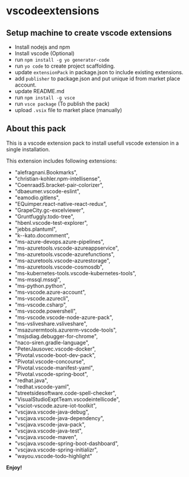 # vscodeextensions

## Setup machine to create vscode extensions
- Install nodejs and npm
- Install vscode (Optional)
- run `npm install -g yo generator-code`
- run `yo code` to create project scaffolding.
- update `extensionPack` in package.json to include existing extensions.
- add `publisher` to package.json and put unique id from market place account.
- update README.md
- run `npm install -g vsce`
- run `vsce package` (To publish the pack)
- upload `.vsix` file to market place (manually)

## About this pack
This is a vscode extension pack to install usefull vscode extension in a single installation.

This extension includes following extensions:
- "alefragnani.Bookmarks",
- "christian-kohler.npm-intellisense",
- "CoenraadS.bracket-pair-colorizer",
- "dbaeumer.vscode-eslint",
- "eamodio.gitlens",
- "EQuimper.react-native-react-redux",
- "GrapeCity.gc-excelviewer",
- "Gruntfuggly.todo-tree",
- "hbenl.vscode-test-explorer",
- "jebbs.plantuml",
- "k--kato.docomment",
- "ms-azure-devops.azure-pipelines",
- "ms-azuretools.vscode-azureappservice",
- "ms-azuretools.vscode-azurefunctions",
- "ms-azuretools.vscode-azurestorage",
- "ms-azuretools.vscode-cosmosdb",
- "ms-kubernetes-tools.vscode-kubernetes-tools",
- "ms-mssql.mssql",
- "ms-python.python",
- "ms-vscode.azure-account",
- "ms-vscode.azurecli",
- "ms-vscode.csharp",
- "ms-vscode.powershell",
- "ms-vscode.vscode-node-azure-pack",
- "ms-vsliveshare.vsliveshare",
- "msazurermtools.azurerm-vscode-tools",
- "msjsdiag.debugger-for-chrome",
- "naco-siren.gradle-language",
- "PeterJausovec.vscode-docker",
- "Pivotal.vscode-boot-dev-pack",
- "Pivotal.vscode-concourse",
- "Pivotal.vscode-manifest-yaml",
- "Pivotal.vscode-spring-boot",
- "redhat.java",
- "redhat.vscode-yaml",
- "streetsidesoftware.code-spell-checker",
- "VisualStudioExptTeam.vscodeintellicode",
- "vsciot-vscode.azure-iot-toolkit",
- "vscjava.vscode-java-debug",
- "vscjava.vscode-java-dependency",
- "vscjava.vscode-java-pack",
- "vscjava.vscode-java-test",
- "vscjava.vscode-maven",
- "vscjava.vscode-spring-boot-dashboard",
- "vscjava.vscode-spring-initializr",
- "wayou.vscode-todo-highlight"

**Enjoy!**
